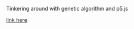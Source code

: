 Tinkering around with genetic algorithm and p5.js

[link here](https://aivarsliepa.github.io/genetic-algo-obsticles/)
